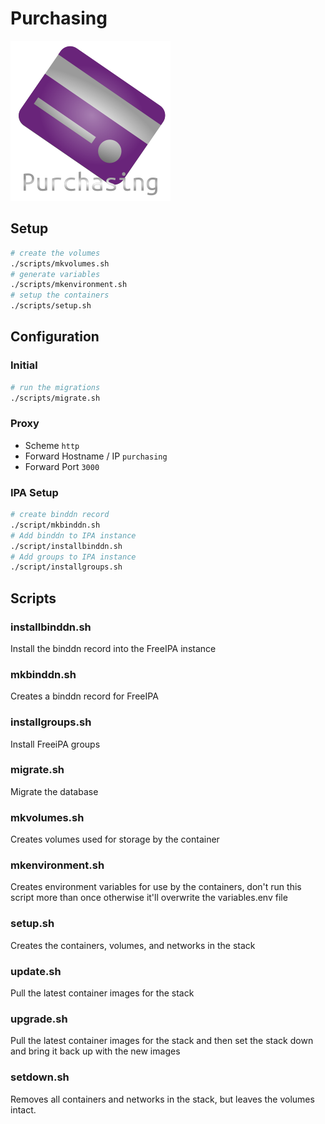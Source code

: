 



# Purchasing

<img src="./purchasing.png" style="zoom: 100%;" />

## Setup

```bash
# create the volumes
./scripts/mkvolumes.sh
# generate variables
./scripts/mkenvironment.sh
# setup the containers
./scripts/setup.sh
```



## Configuration

### Initial

```bash
# run the migrations
./scripts/migrate.sh
```

### Proxy

* Scheme `http`
* Forward Hostname / IP `purchasing`
* Forward Port `3000`

### IPA Setup

```bash
# create binddn record
./script/mkbinddn.sh
# Add binddn to IPA instance
./script/installbinddn.sh
# Add groups to IPA instance
./script/installgroups.sh

```



## Scripts

### installbinddn.sh

Install the binddn record into the FreeIPA instance

### mkbinddn.sh

Creates a binddn record for FreeIPA

### installgroups.sh

Install FreeiPA groups

### migrate.sh

Migrate the database


### mkvolumes.sh

Creates volumes used for storage by the container

### mkenvironment.sh

Creates environment variables for use by the containers, don't run this script more than once otherwise it'll overwrite the variables.env file

### setup.sh

Creates the containers, volumes, and networks in the stack

### update.sh

Pull the latest container images for the stack

### upgrade.sh

Pull the latest container images for the stack and then set the stack down and bring it back up with the new images

### setdown.sh

Removes all containers and networks in the stack, but leaves the volumes intact.

